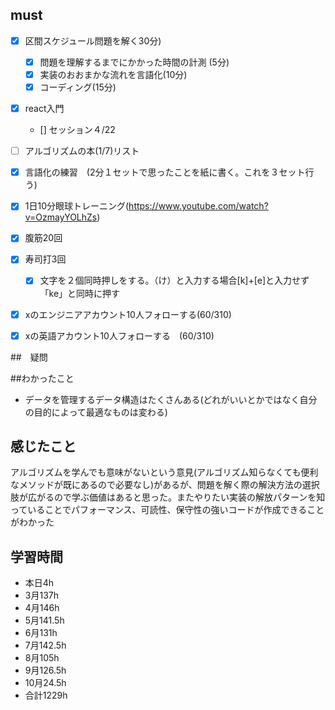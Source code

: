 

## must
- [x] 区間スケジュール問題を解く30分)
  - [x] 問題を理解するまでにかかった時間の計測 (5分)
  - [x] 実装のおおまかな流れを言語化(10分)
  - [x] コーディング(15分)
- [x] react入門
  - [] セッション４/22
- [ ] アルゴリズムの本(1/7)リスト
- [x] 言語化の練習　(2分１セットで思ったことを紙に書く。これを３セット行う)
- [x] 1日10分眼球トレーニング(https://www.youtube.com/watch?v=OzmayYOLhZs)
- [x] 腹筋20回
- [x] 寿司打3回
  - [x] 文字を２個同時押しをする。（け）と入力する場合[k]+[e]と入力せず「ke」と同時に押す
- [x] xのエンジニアアカウント10人フォローする(60/310)
- [x] xの英語アカウント10人フォローする　(60/310)
     

##　疑問



##わかったこと
- データを管理するデータ構造はたくさんある(どれがいいとかではなく自分の目的によって最適なものは変わる)


## 感じたこと
アルゴリズムを学んでも意味がないという意見(アルゴリズム知らなくても便利なメソッドが既にあるので必要なし)があるが、問題を解く際の解決方法の選択肢が広がるので学ぶ価値はあると思った。またやりたい実装の解放パターンを知っていることでパフォーマンス、可読性、保守性の強いコードが作成できることがわかった



## 学習時間
  - 本日4h
  - 3月137h
  - 4月146h
  - 5月141.5h
  - 6月131h
  - 7月142.5h
  - 8月105h
  - 9月126.5h
  - 10月24.5h
  - 合計1229h
    







